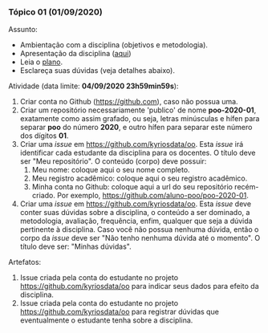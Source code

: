 
### Tópico 01 (01/09/2020)

Assunto: 
- Ambientação com a disciplina (objetivos e metodologia).
 - Apresentação da disciplina ([aqui](https://drive.google.com/file/d/1Jqg1lA-f80tWa4BX3ej06GP3C-1TT6Kz/view?usp=sharing))
 - Leia o [plano](../media/plano-poo.pdf).
 - Esclareça suas dúvidas (veja detalhes abaixo).

Atividade (data limite: **04/09/2020 23h59min59s**):
1. Criar conta no Github (https://github.com), caso não possua uma. 
1. Criar um repositório necessariamente 'publico' de nome **poo-2020-01**, exatamente como assim grafado, ou seja, letras minúsculas e hífen para separar **poo** do número **2020**, e outro hífen para separar este número dos dígitos **01**. 
1. Criar uma _issue_ em https://github.com/kyriosdata/oo. Esta _issue_ irá identificar cada estudante da disciplina para os docentes. O título deve ser "Meu repositório". O conteúdo (corpo) deve possuir:
   1. Meu nome: coloque aqui o seu nome completo. 
   1. Meu registro acadêmico: coloque aqui o seu registro acadêmico. 
   1. Minha conta no Github: coloque aqui a url do seu repositório recém-criado. Por exemplo, https://github.com/aluno-poo/poo-2020-01.
1. Criar uma _issue_ em https://github.com/kyriosdata/oo. Esta _issue_ deve conter suas dúvidas sobre a disciplina, o conteúdo a ser dominado, a metodologia, avaliação, frequência, enfim, qualquer que seja a dúvida pertinente à disciplina. Caso você não possua nenhuma dúvida, então o corpo da _issue_ deve ser "Não tenho nenhuma dúvida até o momento". O título deve ser: "Minhas dúvidas". 
   
Artefatos: 

1. Issue criada pela conta do estudante no projeto https://github.com/kyriosdata/oo para indicar seus dados para efeito da disciplina.
1. Issue criada pela conta do estudante no projeto https://github.com/kyriosdata/oo para registrar dúvidas que eventualmente o estudante tenha sobre a disciplina.
